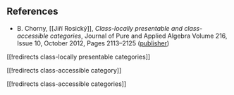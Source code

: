 

## References

* B. Chorny, [[Jiří Rosický]], _Class-locally presentable and class-accessible categories_, Journal of Pure and Applied Algebra
Volume 216, Issue 10, October 2012, Pages 2113–2125 ([publisher](http://dx.doi.org/10.1016/j.jpaa.2012.01.015))

[[!redirects class-locally presentable categories]]


[[!redirects class-accessible category]]

[[!redirects class-accessible categories]]

